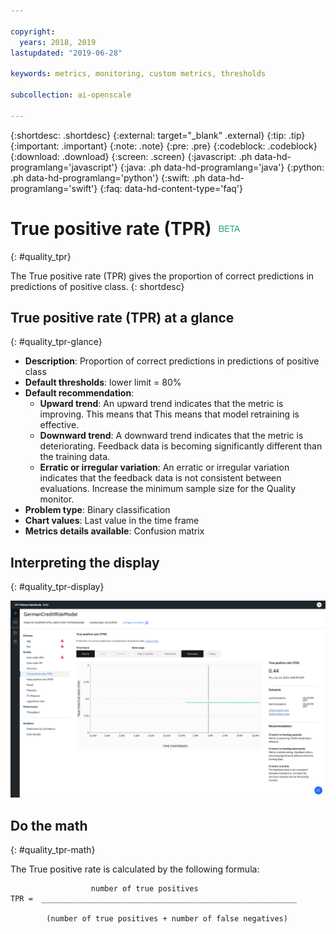 ```yaml
---

copyright:
  years: 2018, 2019
lastupdated: "2019-06-28"

keywords: metrics, monitoring, custom metrics, thresholds

subcollection: ai-openscale

---
```


{:shortdesc: .shortdesc}
{:external: target="_blank" .external}
{:tip: .tip}
{:important: .important}
{:note: .note}
{:pre: .pre}
{:codeblock: .codeblock}
{:download: .download}
{:screen: .screen}
{:javascript: .ph data-hd-programlang='javascript'}
{:java: .ph data-hd-programlang='java'}
{:python: .ph data-hd-programlang='python'}
{:swift: .ph data-hd-programlang='swift'}
{:faq: data-hd-content-type='faq'}

# True positive rate (TPR) ![beta tag](images/beta.png)
{: #quality_tpr}

The True positive rate (TPR) gives the proportion of correct predictions in predictions of positive class.
{: shortdesc}

## True positive rate (TPR) at a glance
{: #quality_tpr-glance}

- **Description**: Proportion of correct predictions in predictions of positive class
- **Default thresholds**: lower limit = 80%
- **Default recommendation**:
   - **Upward trend**: An upward trend indicates that the metric is improving. This means that This means that model retraining is effective.
   - **Downward trend**: A downward trend indicates that the metric is deteriorating. Feedback data is becoming significantly different than the training data.
   - **Erratic or irregular variation**: An erratic or irregular variation indicates that the feedback data is not consistent between evaluations. Increase the minimum sample size for the Quality monitor.
- **Problem type**: Binary classification
- **Chart values**: Last value in the time frame
- **Metrics details available**: Confusion matrix

## Interpreting the display
{: #quality_tpr-display}

![the True positive rate chart is displayed.](images/quality-tpr.png)

## Do the math
{: #quality_tpr-math}

The True positive rate is calculated by the following formula:

```
                  number of true positives
TPR =  _________________________________________________________

        (number of true positives + number of false negatives)
```